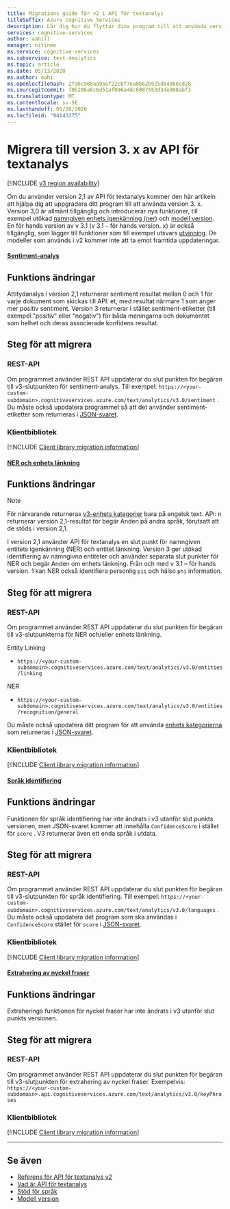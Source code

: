 ```yaml
---
title: Migrations guide för v2 i API för textanalys
titleSuffix: Azure Cognitive Services
description: Lär dig hur du flyttar dina program till att använda version 3 av API för textanalys.
services: cognitive-services
author: aahill
manager: nitinme
ms.service: cognitive-services
ms.subservice: text-analytics
ms.topic: article
ms.date: 05/13/2020
ms.author: aahi
ms.openlocfilehash: 2fd6c908aa95ef22cbf7ea0b62b925d84d66cd28
ms.sourcegitcommit: f0b206a6c6d51af096a4dc6887553d3de908abf3
ms.translationtype: MT
ms.contentlocale: sv-SE
ms.lasthandoff: 05/28/2020
ms.locfileid: "84143275"
---
```

# <a name="migrate-to-version-3x-of-the-text-analytics-api"></a>Migrera till version 3. x av API för textanalys

[!INCLUDE [v3 region availability](includes/v3-region-availability.md)]

Om du använder version 2,1 av API för textanalys kommer den här artikeln att hjälpa dig att uppgradera ditt program till att använda version 3. x. Version 3,0 är allmänt tillgänglig och introducerar nya funktioner, till exempel utökad [namngiven enhets igenkänning (ner)](how-tos/text-analytics-how-to-entity-linking.md#named-entity-recognition-versions-and-features) och [modell version](concepts/model-versioning.md). En för hands version av v 3.1 (v 3.1 – för hands version. x) är också tillgänglig, som lägger till funktioner som till exempel utsvars [utvinning](how-tos/text-analytics-how-to-sentiment-analysis.md#sentiment-analysis-versions-and-features). De modeller som används i v2 kommer inte att ta emot framtida uppdateringar. 

#### <a name="sentiment-analysis"></a>[Sentiment-analys](#tab/sentiment-analysis)

## <a name="feature-changes"></a>Funktions ändringar 

Attitydanalys i version 2,1 returnerar sentiment resultat mellan 0 och 1 för varje dokument som skickas till API: et, med resultat närmare 1 som anger mer positiv sentiment. Version 3 returnerar i stället sentiment-etiketter (till exempel "positiv" eller "negativ") för båda meningarna och dokumentet som helhet och deras associerade konfidens resultat. 

## <a name="steps-to-migrate"></a>Steg för att migrera

### <a name="rest-api"></a>REST-API

Om programmet använder REST API uppdaterar du slut punkten för begäran till v3-slutpunkten för sentiment-analys. Till exempel: `https://<your-custom-subdomain>.cognitiveservices.azure.com/text/analytics/v3.0/sentiment` . Du måste också uppdatera programmet så att det använder sentiment-etiketter som returneras i [JSON-svaret](how-tos/text-analytics-how-to-sentiment-analysis.md#view-the-results). 

### <a name="client-libraries"></a>Klientbibliotek

[!INCLUDE [Client library migration information](includes/client-library-migration-section.md)]

#### <a name="ner-and-entity-linking"></a>[NER och enhets länkning](#tab/named-entity-recognition)

## <a name="feature-changes"></a>Funktions ändringar

> [!NOTE] 
> För närvarande returneras [v3-enhets kategorier](named-entity-types.md) bara på engelsk text. API: n returnerar version 2,1-resultat för begär Anden på andra språk, förutsatt att de stöds i version 2,1.

I version 2,1 använder API för textanalys en slut punkt för namngiven entitets igenkänning (NER) och entitet länkning. Version 3 ger utökad identifiering av namngivna entiteter och använder separata slut punkter för NER och begär Anden om enhets länkning. Från och med v 3.1 – för hands version. 1 kan NER också identifiera personlig `pii` och hälso `phi` information. 

## <a name="steps-to-migrate"></a>Steg för att migrera

### <a name="rest-api"></a>REST-API

Om programmet använder REST API uppdaterar du slut punkten för begäran till v3-slutpunkterna för NER och/eller enhets länkning.

Entity Linking
* `https://<your-custom-subdomain>.cognitiveservices.azure.com/text/analytics/v3.0/entities/linking`

NER
* `https://<your-custom-subdomain>.cognitiveservices.azure.com/text/analytics/v3.0/entities/recognition/general`

Du måste också uppdatera ditt program för att använda [enhets kategorierna](named-entity-types.md) som returneras i [JSON-svaret](how-tos/text-analytics-how-to-entity-linking.md#view-results).

### <a name="client-libraries"></a>Klientbibliotek

[!INCLUDE [Client library migration information](includes/client-library-migration-section.md)]


#### <a name="language-detection"></a>[Språk identifiering](#tab/language-detection)

## <a name="feature-changes"></a>Funktions ändringar 

Funktionen för språk identifiering har inte ändrats i v3 utanför slut punkts versionen, men JSON-svaret kommer att innehålla `ConfidenceScore` i stället för `score` . V3 returnerar även ett enda språk i utdata. 

## <a name="steps-to-migrate"></a>Steg för att migrera

### <a name="rest-api"></a>REST-API

Om programmet använder REST API uppdaterar du slut punkten för begäran till v3-slutpunkten för språk identifiering. Till exempel: `https://<your-custom-subdomain>.cognitiveservices.azure.com/text/analytics/v3.0/languages` . Du måste också uppdatera det program som ska användas i `ConfidenceScore` stället för `score` i [JSON-svaret](how-tos/text-analytics-how-to-language-detection.md#step-3-view-the-results). 

### <a name="client-libraries"></a>Klientbibliotek

[!INCLUDE [Client library migration information](includes/client-library-migration-section.md)]


#### <a name="key-phrase-extraction"></a>[Extrahering av nyckel fraser](#tab/key-phrase-extraction)

## <a name="feature-changes"></a>Funktions ändringar 

Extraherings funktionen för nyckel fraser har inte ändrats i v3 utanför slut punkts versionen.

## <a name="steps-to-migrate"></a>Steg för att migrera

### <a name="rest-api"></a>REST-API

Om programmet använder REST API uppdaterar du slut punkten för begäran till v3-slutpunkten för extrahering av nyckel fraser. Exempelvis: `https://<your-custom-subdomain>.api.cognitiveservices.azure.com/text/analytics/v3.0/keyPhrases`

### <a name="client-libraries"></a>Klientbibliotek

[!INCLUDE [Client library migration information](includes/client-library-migration-section.md)]

---


## <a name="see-also"></a>Se även

* [Referens för API för textanalys v2](https://westcentralus.dev.cognitive.microsoft.com/docs/services/TextAnalytics-v2-1/)
* [Vad är API för textanalys](overview.md)
* [Stöd för språk](language-support.md)
* [Modell version](concepts/model-versioning.md)